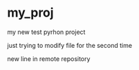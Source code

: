 # my_proj
my new test pyrhon project

just trying to modify file for the second time

new line in remote repository
